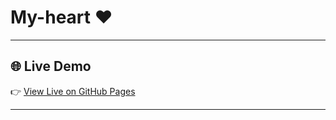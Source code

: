 # My-heart ❤️
---

## 🌐 Live Demo

👉 [View Live on GitHub Pages](https://alostoura-official.github.io/My-heart/)

---
